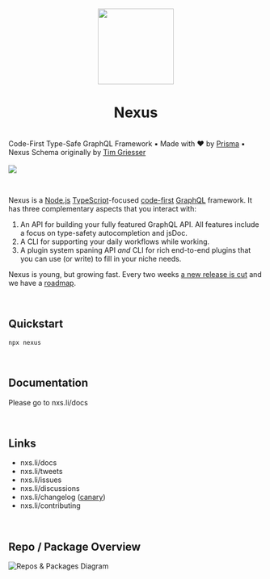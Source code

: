 <p align="center">
  <br/>
  <a href="https://nexusjs.org"><img src="https://dsc.cloud/661643/nexus-logo-circle.png" height="150px"></a>
  <h1 align="center">Nexus</h1>
  <br/>
<span>Code-First Type-Safe GraphQL Framework ▪ Made with ♥️ by <a href="https://www.prisma.io/">Prisma</a> ▪ Nexus Schema originally by <a href="https://github.com/tgriesser">Tim Griesser</a></span>

  <br/>
  <br/>
  <img src="https://github.com/graphql-nexus/nexus/workflows/trunk/badge.svg">
</p>

<br/>

Nexus is a [Node.js](https://nodejs.org) [TypeScript](https://www.typescriptlang.org/)-focused [code-first](https://www.prisma.io/blog/series/what-is-nexus-wsobadcm7oju) [GraphQL](https://graphql.org/) framework. It has three complementary aspects that you interact with:

1. An API for building your fully featured GraphQL API. All features include a focus on type-safety autocompletion and jsDoc.
2. A CLI for supporting your daily workflows while working.
3. A plugin system spaning API _and_ CLI for rich end-to-end plugins that you can use (or write) to fill in your niche needs.

Nexus is young, but growing fast. Every two weeks [a new release is cut](https://nxs.li/changelog) and we have a [roadmap](https://github.com/orgs/graphql-nexus/projects/1).

<br/>

## Quickstart

```
npx nexus
```

<br/>

## Documentation

Please go to nxs.li/docs

<br/>

## Links

- nxs.li/docs
- nxs.li/tweets
- nxs.li/issues
- nxs.li/discussions
- nxs.li/changelog ([canary](https://nxs.li/changelog/canary))
- nxs.li/contributing

<br/>

## Repo / Package Overview

![Repos & Packages Diagram](https://dsc.cloud/661643/repos-and-packages.png)
